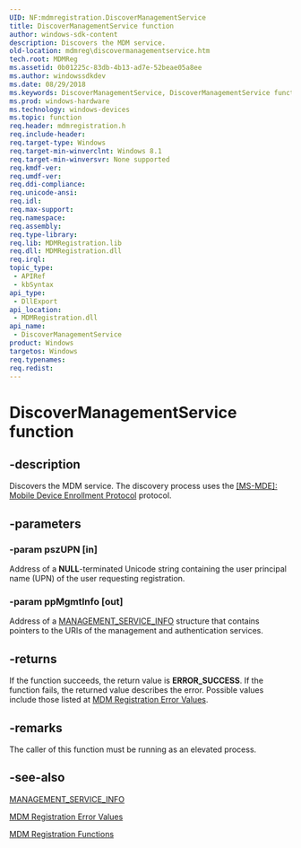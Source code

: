 ```yaml
---
UID: NF:mdmregistration.DiscoverManagementService
title: DiscoverManagementService function
author: windows-sdk-content
description: Discovers the MDM service.
old-location: mdmreg\discovermanagementservice.htm
tech.root: MDMReg
ms.assetid: 0b01225c-83db-4b13-ad7e-52beae05a8ee
ms.author: windowssdkdev
ms.date: 08/29/2018
ms.keywords: DiscoverManagementService, DiscoverManagementService function [MDM Registration], mdmreg.discovermanagementservice, mdmregistration/DiscoverManagementService
ms.prod: windows-hardware
ms.technology: windows-devices
ms.topic: function
req.header: mdmregistration.h
req.include-header: 
req.target-type: Windows
req.target-min-winverclnt: Windows 8.1
req.target-min-winversvr: None supported
req.kmdf-ver: 
req.umdf-ver: 
req.ddi-compliance: 
req.unicode-ansi: 
req.idl: 
req.max-support: 
req.namespace: 
req.assembly: 
req.type-library: 
req.lib: MDMRegistration.lib
req.dll: MDMRegistration.dll
req.irql: 
topic_type:
 - APIRef
 - kbSyntax
api_type:
 - DllExport
api_location:
 - MDMRegistration.dll
api_name:
 - DiscoverManagementService
product: Windows
targetos: Windows
req.typenames: 
req.redist: 
---
```


# DiscoverManagementService function


## -description


Discovers the MDM service. The discovery process uses the 
    <a href="5c841535-042e-489e-913c-9d783d741267">[MS-MDE]: Mobile Device Enrollment Protocol</a> 
    protocol.


## -parameters




### -param pszUPN [in]

Address of a <b>NULL</b>-terminated Unicode string containing the user principal name 
      (UPN) of the user requesting registration.


### -param ppMgmtInfo [out]

Address of a <a href="https://msdn.microsoft.com/6be4540b-e74b-41f3-aef4-f613f2a79bab">MANAGEMENT_SERVICE_INFO</a> 
      structure that contains pointers to the URIs of the management and authentication services.


## -returns



If the function succeeds, the return value is <b>ERROR_SUCCESS</b>. If the function 
      fails, the returned value describes the error. Possible 
      values include those listed at 
      <a href="https://msdn.microsoft.com/1f42ed5e-e221-47ec-a019-ed06c05d55d0">MDM Registration Error Values</a>.




## -remarks



The caller of this function must be running as an elevated process.




## -see-also




<a href="https://msdn.microsoft.com/6be4540b-e74b-41f3-aef4-f613f2a79bab">MANAGEMENT_SERVICE_INFO</a>



<a href="https://msdn.microsoft.com/1f42ed5e-e221-47ec-a019-ed06c05d55d0">MDM Registration Error Values</a>



<a href="https://msdn.microsoft.com/1b063a56-f59f-4b02-949f-c8b6bbf45a13">MDM Registration Functions</a>
 

 


